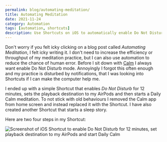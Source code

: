 ```yaml
---
permalink: blog/automating-meditation/
title: Automating Meditation
date: 2021-11-24
category: Automation
tags: [automation, shortcuts]
description: Use Shortcuts on iOS to automatically enable Do Not Disturb before playing Daily Calm.
---
```


Don't worry if you felt icky clicking on a blog post called _Automating Meditation_, I felt icky writing it. I don't need to increase the efficiency or throughput of my meditation practice, but I can also use automation to reduce the chance of human error. Before I sit down with [Calm](https://apps.apple.com/us/app/calm-sleep-meditation/id571800810) I always want enable Do Not Disturb mode. Annoyingly I forgot this often enough and my practice is disturbed by notifications, that I was looking into Shortcuts if I can make the computer help me.

I ended up with a simple Shortcut that enables _Do Not Disturb_ for 12 minutes, sets the playback destination to my AirPods and then starts a Daily Calm meditation. To not stick with old behaviours I removed the Calm app from home screen and instead replaced it with the Shortcut. I have also created another Shortcut that starts a sleep story.

Here are two four steps in my Shortcut:

![Screenshot of iOS Shortcut to enable Do Not Disturb for 12 minutes, set playback destination to my AirPods and start Daily Calm](/blog/2021-11-24-automating-meditation/shortcut-daily-calm.jpg)
